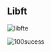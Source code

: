 ## Libft

![libfte](https://github.com/biralavor/42_libft/assets/80487147/881ed657-9387-4a12-a6fe-7053d8c278f1)

![100sucess](https://github.com/biralavor/42_libft/assets/80487147/814c0fe9-cf93-4f9d-bd18-5d588a896ea4)
